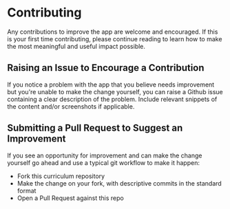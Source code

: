 # Contributing

Any contributions to improve the app are welcome and encouraged. If this is your first time contributing, please continue reading to learn how to make the most meaningful and useful impact possible.

## Raising an Issue to Encourage a Contribution

If you notice a problem with the app that you believe needs improvement
but you're unable to make the change yourself, you can raise a Github issue
containing a clear description of the problem. Include relevant snippets of
the content and/or screenshots if applicable.

## Submitting a Pull Request to Suggest an Improvement

If you see an opportunity for improvement and can make the change yourself go
ahead and use a typical git workflow to make it happen:

* Fork this curriculum repository
* Make the change on your fork, with descriptive commits in the standard format
* Open a Pull Request against this repo